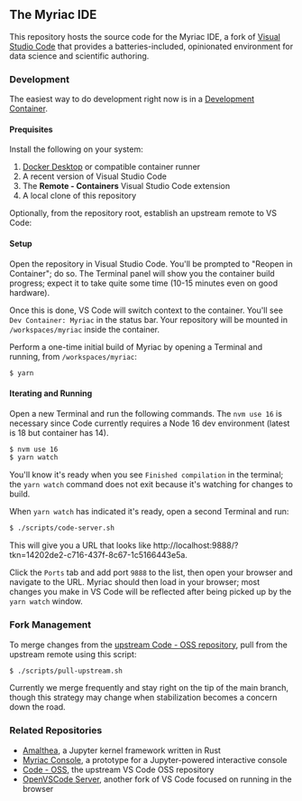 
## The Myriac IDE

This repository hosts the source code for the Myriac IDE, a fork of [Visual Studio Code](https://github.com/microsoft/vscode) that provides a batteries-included, opinionated environment for data science and scientific authoring.

### Development

The easiest way to do development right now is in a [Development Container](https://code.visualstudio.com/docs/remote/containers).

#### Prequisites

Install the following on your system:

1. [Docker Desktop](https://www.docker.com/products/docker-desktop/) or compatible container runner
2. A recent version of Visual Studio Code
3. The **Remote - Containers** Visual Studio Code extension
4. A local clone of this repository

Optionally, from the repository root, establish an upstream remote to VS Code:

#### Setup

Open the repository in Visual Studio Code. You'll be prompted to "Reopen in Container"; do so. The Terminal panel will show you the container build progress; expect it to take quite some time (10-15 minutes even on good hardware).

Once this is done, VS Code will switch context to the container. You'll see `Dev Container: Myriac` in the status bar. Your repository will be mounted in `/workspaces/myriac` inside the container.

Perform a one-time initial build of Myriac by opening a Terminal and running, from `/workspaces/myriac`:

```bash
$ yarn
```

#### Iterating and Running

Open a new Terminal and run the following commands. The `nvm use 16` is necessary since Code currently requires a Node 16 dev environment (latest is 18 but container has 14).

```bash
$ nvm use 16
$ yarn watch
```

You'll know it's ready when you see `Finished compilation` in the terminal; the `yarn watch` command does not exit because it's watching for changes to build.

When `yarn watch` has indicated it's ready, open a second Terminal and run:

```bash
$ ./scripts/code-server.sh
```

This will give you a URL that looks like http://localhost:9888/?tkn=14202de2-c716-437f-8c67-1c5166443e5a.

Click the `Ports` tab and add port `9888` to the list, then open your browser and navigate to the URL. Myriac should then load in your browser; most changes you make in VS Code will be reflected after being picked up by the `yarn watch` window.

### Fork Management

To merge changes from the [upstream Code - OSS repository](https://github.com/microsoft/vscode), pull from the upstream remote using this script:

```bash
$ ./scripts/pull-upstream.sh
```

Currently we merge frequently and stay right on the tip of the main branch, though this strategy may change when stabilization becomes a concern down the road.

### Related Repositories

- [Amalthea](https://github.com/rstudio/amalthea), a Jupyter kernel framework written in Rust
- [Myriac Console](https://github.com/rstudio/myriac-console), a prototype for a Jupyter-powered interactive console
- [Code - OSS](https://github.com/microsoft/vscode), the upstream VS Code OSS repository
- [OpenVSCode Server](https://github.com/gitpod-io/openvscode-server), another fork of VS Code focused on running in the browser

